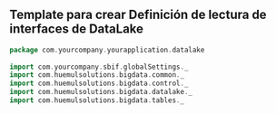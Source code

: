 ## Template para crear Definición de lectura de interfaces de DataLake

```scala
package com.yourcompany.yourapplication.datalake
        
import com.yourcompany.sbif.globalSettings._
import com.huemulsolutions.bigdata.common._
import com.huemulsolutions.bigdata.control._
import com.huemulsolutions.bigdata.datalake._
import com.huemulsolutions.bigdata.tables._
